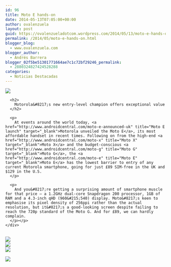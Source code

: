 ```yaml
---
id: 96
title: Moto E hands-on
date: 2014-05-13T07:05:00+00:00
author: ovalenzuela
layout: post
guid: https://ovalenzueladotcom.wordpress.com/2014/05/13/moto-e-hands-on
permalink: /2014/05/moto-e-hands-on.html
blogger_blog:
  - www.ovalenzuela.com
blogger_author:
  - Andrés Barrera
blogger_02f5be51301771664ae7c1c72bf29246_permalink:
  - 2880324827424528288
categories:
  - Noticias Destacadas
---
```

<!-- google_ad_section_start -->

<div>
</div>

<div>
  <div>
    <div>
      <p>
        <a href="http://www.androidcentral.com/moto-e-hands" title="Moto E hands-on" target="_blank"><img src="http://www.androidcentral.com/sites/androidcentral.com/files/styles/large_wm_brw/public/article_images/2014/05/moto-e-2.jpg?itok=SWpPZXky" /></a>
      </p>
      
      <h2>
        Motorola&#8217;s new entry-level champion offers exceptional value
      </h2>
      
      <p>
        At events around the world today, <a href="http://www.androidcentral.com/moto-e-announced-uk" title="Moto E launch" target="_blank">Motorola unveiled the Moto E</a>, its most affordable handset in recent times. Following on from the high-end <a href="http://www.androidcentral.com/moto-x" title="Moto X" target="_blank">Moto X</a> and the budget-conscious <a href="http://www.androidcentral.com/moto-g" title="Moto G" target="_blank">Moto G</a>, the <a href="http://www.androidcentral.com/moto-e" title="Moto E" target="_blank">Moto E</a> has the lowest barrier to entry of any current Motorola smartphone, going for just £89 SIM-free in the UK and $129 in the U.S.
      </p>
      
      <p>
        And you&#8217;re getting a surprising amount of smartphone muscle for that price — a 1.2GHz dual-core Snapdragon 200 processor, 1GB of RAM and a 4.3-inch qHD (960&#215;540) display. Moto&#8217;s keen to emphasise its pixel density of 256ppi rather than the actual resolution, but it&#8217;s a good-looking screen despite failing to reach the 720p standard of the Moto G. And for £89, we can hardly complain.
      </p></p>
    </div>
  </div>
</div>

<!-- google_ad_section_end -->

<img width="1" height="1" src="http://androidcentral.com.feedsportal.com/c/33995/f/616884/s/3a5cf297/sc/28/mf.gif" border="0" />

<a href="http://da.feedsportal.com/r/195505542693/u/49/f/616884/c/33995/s/3a5cf297/sc/28/rc/1/rc.htm" rel="nofollow" target="_blank"><img src="http://da.feedsportal.com/r/195505542693/u/49/f/616884/c/33995/s/3a5cf297/sc/28/rc/1/rc.img" border="0" /></a>  
<a href="http://da.feedsportal.com/r/195505542693/u/49/f/616884/c/33995/s/3a5cf297/sc/28/rc/2/rc.htm" rel="nofollow" target="_blank"><img src="http://da.feedsportal.com/r/195505542693/u/49/f/616884/c/33995/s/3a5cf297/sc/28/rc/2/rc.img" border="0" /></a>  
<a href="http://da.feedsportal.com/r/195505542693/u/49/f/616884/c/33995/s/3a5cf297/sc/28/rc/3/rc.htm" rel="nofollow" target="_blank"><img src="http://da.feedsportal.com/r/195505542693/u/49/f/616884/c/33995/s/3a5cf297/sc/28/rc/3/rc.img" border="0" /></a>

<a href="http://da.feedsportal.com/r/195505542693/u/49/f/616884/c/33995/s/3a5cf297/sc/28/a2.htm" target="_blank"><img src="http://da.feedsportal.com/r/195505542693/u/49/f/616884/c/33995/s/3a5cf297/sc/28/a2.img" border="0" /></a><img width="1" height="1" src="http://pi.feedsportal.com/r/195505542693/u/49/f/616884/c/33995/s/3a5cf297/sc/28/a2t.img" border="0" /><img src="http://feeds.feedburner.com/~r/androidcentral/~4/owzd2WG1m_4" height="1" width="1" />